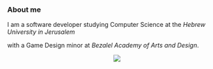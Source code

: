 ### About me
I am a software developer studying Computer Science at the _Hebrew University in Jerusalem_ 

with a Game Design minor at _Bezalel Academy of Arts and Design_.

<p align='center'>
  <a href="https://github.com/jstrieb/github-stats"><img src="https://github.com/talBrau/github-stats/blob/master/generated/overview.svg"></a>
  
<!--   <a href="https://github.com/jstrieb/github-stats"><img src="https://github.com/talBrau/github-stats/blob/master/generated/languages.svg"></a> -->
</p>

<!--
**talBrau/talBRAU** is a ✨ _special_ ✨ repository because its `README.md` (this file) appears on your GitHub profile.

Here are some ideas to get you started:

- 🔭 I’m currently working on ...
- 🌱 I’m currently learning ...
- 👯 I’m looking to collaborate on ...
- 🤔 I’m looking for help with ...
- 💬 Ask me about ...
- 📫 How to reach me: ...
- 😄 Pronouns: ...
- ⚡ Fun fact: ...
-->
